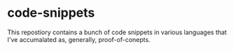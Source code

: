 # code-snippets
This repostiory contains a bunch of code snippets in various languages that I've accumalated as, generally, proof-of-conepts. 
